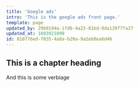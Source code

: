 ```yaml
---
title: 'Google ads'
intro: 'This is the google ads front page.'
template: page
updated_by: 29b0194a-1fd0-4a23-81bd-0da139f7fa37
updated_at: 1603921099
id: 810776ed-f035-4a8a-b20a-9a2eb0ea6d46
---
```

## This is a chapter heading
And this is some verbiage